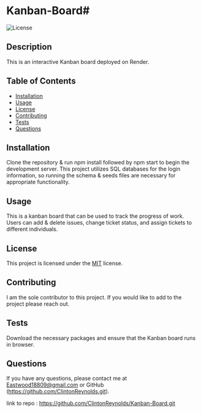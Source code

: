 # Kanban-Board#

![License](https://img.shields.io/badge/license-MIT-brightgreen)

## Description
This is an interactive Kanban board deployed on Render. 


## Table of Contents
- [Installation](#installation)
- [Usage](#usage)
- [License](#license)
- [Contributing](#contributing)
- [Tests](#tests)
- [Questions](#questions)

## Installation
Clone the repository & run npm install followed by npm start to begin the development server. This project utilizes SQL databases for the login information, so running the schema & seeds files are necessary for appropriate functionality. 

## Usage
This is a kanban board that can be used to track the progress of work. Users can add & delete issues, change ticket status, and assign tickets to different individuals. 

## License
This project is licensed under the [MIT]([License](https://opensource.org/licenses/MIT)) license.

## Contributing
I am the sole contributor to this project. If you would like to add to the project please reach out. 

## Tests
Download the necessary packages and ensure that the Kanban board runs in browser. 

## Questions
If you have any questions, please contact me at [Eastwood18809@gmail.com](mailto:Eastwood18809@gmail.com) or GitHub (https://github.com/ClintonReynolds.git).

link to repo : https://github.com/ClintonReynolds/Kanban-Board.git